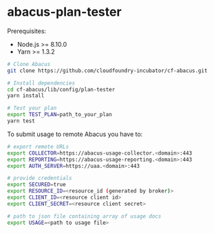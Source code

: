 abacus-plan-tester
===

Prerequisites:
* Node.js >= 8.10.0
* Yarn >= 1.3.2

```bash
# Clone Abacus
git clone https://github.com/cloudfoundry-incubator/cf-abacus.git

# Install dependencies
cd cf-abacus/lib/config/plan-tester
yarn install

# Test your plan
export TEST_PLAN=path_to_your_plan
yarn test
```

To submit usage to remote Abacus you have to:
```bash
# export remote URLs
export COLLECTOR=https://abacus-usage-collector.<domain>:443
export REPORTING=https://abacus-usage-reporting.<domain>:443
export AUTH_SERVER=https://uaa.<domain>:443

# provide credentials
export SECURED=true
export RESOURCE_ID=<resource_id (generated by broker)>
export CLIENT_ID=<resource client id>
export CLIENT_SECRET=<resource client secret>

# path to json file containing array of usage docs
export USAGE=<path to usage file>
```

